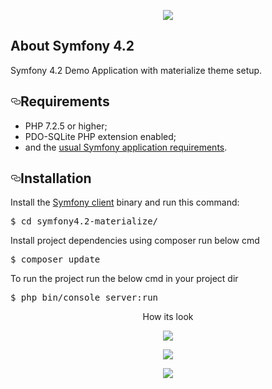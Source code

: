 <p align="center"><img src="https://symfony.com/images/logos/header-logo.svg"></p>

## About Symfony 4.2

Symfony 4.2 Demo Application with materialize theme setup.

<h2><a id="user-content-requirements" class="anchor" aria-hidden="true" href="#requirements"><svg class="octicon octicon-link" viewBox="0 0 16 16" version="1.1" width="16" height="16" aria-hidden="true"><path fill-rule="evenodd" d="M4 9h1v1H4c-1.5 0-3-1.69-3-3.5S2.55 3 4 3h4c1.45 0 3 1.69 3 3.5 0 1.41-.91 2.72-2 3.25V8.59c.58-.45 1-1.27 1-2.09C10 5.22 8.98 4 8 4H4c-.98 0-2 1.22-2 2.5S3 9 4 9zm9-3h-1v1h1c1 0 2 1.22 2 2.5S13.98 12 13 12H9c-.98 0-2-1.22-2-2.5 0-.83.42-1.64 1-2.09V6.25c-1.09.53-2 1.84-2 3.25C6 11.31 7.55 13 9 13h4c1.45 0 3-1.69 3-3.5S14.5 6 13 6z"></path></svg></a>Requirements</h2>

<ul>
<li>PHP 7.2.5 or higher;</li>
<li>PDO-SQLite PHP extension enabled;</li>
<li>and the <a href="https://symfony.com/doc/current/reference/requirements.html" rel="nofollow">usual Symfony application requirements</a>.</li>
</ul>
<h2><a id="user-content-installation" class="anchor" aria-hidden="true" href="#installation"><svg class="octicon octicon-link" viewBox="0 0 16 16" version="1.1" width="16" height="16" aria-hidden="true"><path fill-rule="evenodd" d="M4 9h1v1H4c-1.5 0-3-1.69-3-3.5S2.55 3 4 3h4c1.45 0 3 1.69 3 3.5 0 1.41-.91 2.72-2 3.25V8.59c.58-.45 1-1.27 1-2.09C10 5.22 8.98 4 8 4H4c-.98 0-2 1.22-2 2.5S3 9 4 9zm9-3h-1v1h1c1 0 2 1.22 2 2.5S13.98 12 13 12H9c-.98 0-2-1.22-2-2.5 0-.83.42-1.64 1-2.09V6.25c-1.09.53-2 1.84-2 3.25C6 11.31 7.55 13 9 13h4c1.45 0 3-1.69 3-3.5S14.5 6 13 6z"></path></svg></a>Installation</h2>
<p>Install the <a href="https://symfony.com/download" rel="nofollow">Symfony client</a> binary and run this command:</p>
<div class="highlight highlight-source-shell"><pre>$ cd symfony4.2-materialize/</pre></div>
<p>Install project dependencies using composer run below cmd</p>
<div class="highlight highlight-source-shell"><pre>$ composer update</pre></div>
<p>To run the project run the below cmd in your project dir</p>
<div class="highlight highlight-source-shell"><pre>$ php bin/console server:run</pre></div>
<p align="center">How its look</p>
<p align="center"><img src="https://d2a6wgl0q1g6f1.cloudfront.net/demo/Screenshot+2019-04-18+at+1.50.36+PM.png"></p>
<p align="center"><img src="https://d2a6wgl0q1g6f1.cloudfront.net/demo/Screenshot+2019-04-18+at+1.51.01+PM.png"></p>
<p align="center"><img src="https://d2a6wgl0q1g6f1.cloudfront.net/demo/Screenshot+2019-04-18+at+1.59.24+PM.png"></p>
